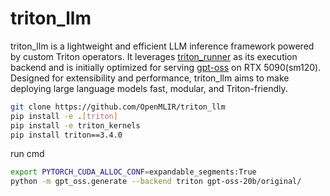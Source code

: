 # triton_llm

triton_llm is a lightweight and efficient LLM inference framework powered by custom Triton operators. It leverages [triton_runner](https://github.com/OpenMLIR/triton_runner) as its execution backend and is initially optimized for serving [gpt-oss](https://github.com/openai/gpt-oss) on RTX 5090(sm120). Designed for extensibility and performance, triton_llm aims to make deploying large language models fast, modular, and Triton-friendly.

```bash
git clone https://github.com/OpenMLIR/triton_llm
pip install -e .[triton]
pip install -e triton_kernels
pip install triton==3.4.0
```

run cmd
```bash
export PYTORCH_CUDA_ALLOC_CONF=expandable_segments:True
python -m gpt_oss.generate --backend triton gpt-oss-20b/original/
```
